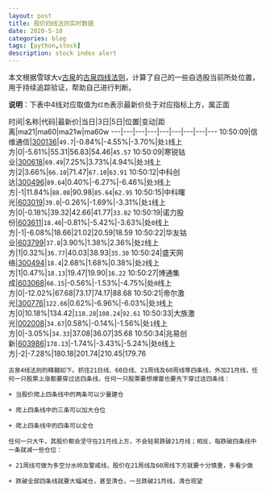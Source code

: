 ```yaml
---
layout: post
title: 股价四线法则实时数据
date: 2020-5-10
categories: blog
tags: [python,stock]
description: stock index alert
---
```



本文根据雪球大v[古泉](https://xueqiu.com/u/7148646888)的[古泉四线法则](https://xueqiu.com/7148646888/130498192)，计算了自己的一些自选股当前所处位置，用于持续追踪验证，帮助自己进行判断。

**说明**：下表中4线对应取值为`红色`表示最新价处于对应指标上方，属正面

时间|名称|代码|最新价|当日|3日|5日|位置|变动|距离|ma21|ma60|ma21w|ma60w
---|---|---|---|---|---|---|---|---
10:50:09|信维通信|[300136](https://xueqiu.com/S/SZ300136)|`49.7`|-0.84%|-4.55%|-3.70%|处`1`线上方|0|-5.61%|55.31|56.83|54.46|`45.57`
10:50:09|寒锐钴业|[300618](https://xueqiu.com/S/SZ300618)|`69.49`|7.25%|3.73%|4.94%|处`3`线上方|2|3.66%|`66.10`|71.47|`67.10`|`63.91`
10:50:12|中科创达|[300496](https://xueqiu.com/S/SZ300496)|`89.64`|0.40%|-6.27%|-6.46%|处`3`线上方|-1|11.84%|`88.08`|90.98|`85.64`|`62.95`
10:50:15|中科曙光|[603019](https://xueqiu.com/S/SH603019)|`39.0`|-0.26%|-1.69%|-3.31%|处`1`线上方|0|-0.18%|39.32|42.66|41.77|`33.82`
10:50:19|诺力股份|[603611](https://xueqiu.com/S/SH603611)|`18.46`|-0.81%|-5.42%|-3.63%|处`0`线上方|-1|-6.08%|18.66|21.02|20.59|18.59
10:50:22|华友钴业|[603799](https://xueqiu.com/S/SH603799)|`37.8`|3.90%|1.38%|2.36%|处`2`线上方|1|0.32%|`36.77`|40.03|38.93|`35.30`
10:50:24|盛天网络|[300494](https://xueqiu.com/S/SZ300494)|`18.4`|2.68%|1.68%|0.38%|处`2`线上方|1|0.47%|`18.13`|19.47|19.90|`16.22`
10:50:27|博通集成|[603068](https://xueqiu.com/S/SH603068)|`66.15`|-0.56%|-1.53%|-4.75%|处`0`线上方|0|-12.02%|67.68|73.17|74.17|88.68
10:50:21|帝尔激光|[300776](https://xueqiu.com/S/SZ300776)|`122.66`|0.62%|-6.96%|-6.03%|处`3`线上方|0|10.18%|134.42|`118.28`|`108.24`|`92.61`
10:50:33|大族激光|[002008](https://xueqiu.com/S/SZ002008)|`34.67`|0.58%|-0.14%|-1.56%|处`1`线上方|0|-3.05%|`34.33`|37.08|36.07|35.68
10:50:34|兆易创新|[603986](https://xueqiu.com/S/SH603986)|`178.13`|-1.74%|-3.43%|-5.24%|处`0`线上方|-2|-7.28%|180.18|201.74|210.45|179.76

```
古泉4线法则的精髓如下。抓住21日线、60日线、21周线及60周线等四条线，外加21月线，任何一只股票上涨都要穿过这四条线，任何一只股票要想爆雷也要先下穿过这四条线：

+ 当股价爬上四条线中的两条可以少量建仓

+ 爬上四条线中的三条可以加大仓位

+ 爬上四条线中的四条可以全仓

任何一只大牛，其股价都会坚守在21月线上方，不会轻易跌破21月线；相反，每跌破四条线中一条就减一些仓位：

+ 21周线可做为多空分水岭及警戒线，股价在21周线及60周线下方就要十分慎重，多看少做

+ 跌破全部四条线就要大幅减仓，甚至清仓，一旦跌破21月线，清仓观望
```